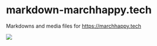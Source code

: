 # markdown-marchhappy.tech
Markdowns and media files for https://marchhappy.tech

![](http://latex.codecogs.com/gif.latex?\\frac{1}{1+sin(x)})

